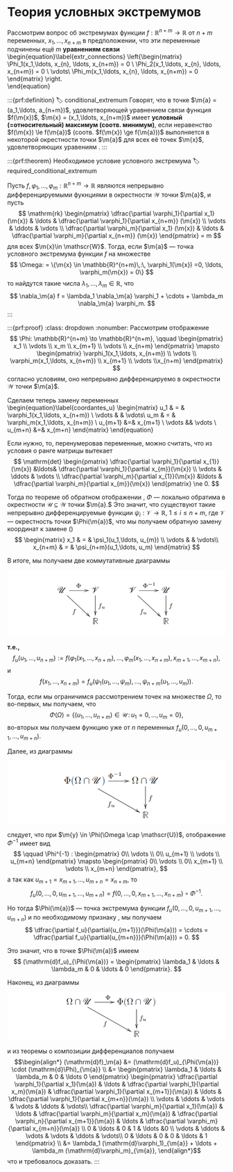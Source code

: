 # Теория условных экстремумов

Рассмотрим вопрос об экстремумах функции $f:\mathbb{R}^{n+m} \to \mathbb{R}$ от $n+m$ переменных, $x_1,\ldots, x_{n+m}$ в предположении, что эти переменные подчинены ещё $m$ **уравнениям связи**
\begin{equation}\label{extr_connections}
\left\{\begin{matrix}
\Phi_1(x_1,\ldots, x_{n}, \ldots, x_{n+m}) = 0 \\
\Phi_2(x_1,\ldots, x_{n}, \ldots, x_{n+m}) = 0 \\
\vdots\\
\Phi_m(x_1,\ldots, x_{n}, \ldots, x_{n+m}) = 0
\end{matrix} \right.   
\end{equation}

:::{prf:definition}
:label: conditional_extremum
Говорят, что в точке $\m{a} = (a_1,\ldots, a_{n+m})$, удовлетворяющей уравнением связи функция $f(\m{x})$, $\m{x} = (x_1,\ldots, x_{n+m})$ имеет **условный (=относительный) максимум (соотв. минимум)**, если неравенство $f(\m{x}) \le f(\m{a})$ (соотв. $f(\m{x}) \ge f(\m{a}))$ выполняется в некоторой окрестности точки $\m{a}$ для всех её точек $\m{x}$, удовлетворяющих уравениям [](#extr_connections).
:::

:::{prf:theorem} Необходимое условие условного экстремума
:label: required_conditional_extremum

Пусть $f, \varphi_1,\ldots, \varphi_m: \mathbb{R}^{n+m} \to \mathbb{R}$ являются непрерывно дифференцируемыми фукнциями в окрестности $\mathscr{W}$ точки $\m{a}$, и пусть 
$$
\mathrm{rk} \begin{pmatrix}
\dfrac{\partial \varphi_1}{\partial x_1} (\m{x}) & \ldots & \dfrac{\partial \varphi_1}{\partial x_{n+m}} (\m{x}) \\
\vdots & \ddots & \vdots \\
\dfrac{\partial \varphi_m}{\partial x_1} (\m{x}) & \ldots & \dfrac{\partial \varphi_m}{\partial x_{n+m}} (\m{x})
\end{pmatrix} = m
$$
для всех $\m{x}\in \mathscr{W}$. Тогда, если $\m{a}$ — точка условного экстремума функции $f$ на множестве
$$
\Omega: = \{\m{x} \in \mathbb{R}^{n+m}\,:\, \varphi_1(\m{x}) =0, \ldots, \varphi_m(\m{x}) = 0\}
$$
то найдутся такие числа $\lambda_1,\ldots, \lambda_m \in \mathbb{R}$, что
$$
\nabla_\m{a} f = \lambda_1 \nabla_\m{a} \varphi_1 + \cdots +   \lambda_m \nabla_\m{a} \varphi_m.
$$
:::

:::{prf:proof}
:class: dropdown
:nonumber:
Рассмотрим отображение
$$
\Phi: \mathbb{R}^{n+m} \to \mathbb{R}^{n+m}, \qquad \begin{pmatrix}
x_1 \\ \vdots \\ x_m \\ x_{m+1} \\ \vdots \\ x_{n+m}
\end{pmatrix} \mapsto \begin{pmatrix}
\varphi_1(x_1,\ldots, x_{n+m}) \\
\vdots \\
\varphi_m(x_1,\ldots, x_{n+m}) \\
x_{m+1} \\ \vdots \\x_{n+m}
\end{pmatrix}
$$
согласно условиям, оно непрерывно дифференцируемо в окрестности $\mathscr{W}$ точки $\m{a}$.

Сделаем теперь замену переменных
\begin{equation}\label{coordantes_u}
\begin{matrix}
u_1 & = & \varphi_1(x_1,\ldots, x_{n+m}) \\
\vdots & & \vdots\\
u_m & = & \varphi_m(x_1,\ldots, x_{n+m}) \\
u_{m+1} &=& x_{m+1} \\
\vdots && \vdots \\
u_{m+n} &=& x_{m+n}
\end{matrix}
\end{equation}

Если нужно, то, перенумеровав переменные, можно считать, что из условия о ранге матрицы вытекает
$$
\mathrm{det} \begin{pmatrix}
\dfrac{\partial \varphi_1}{\partial x_{1}}(\m{x}) &\ldots& \dfrac{\partial \varphi_1}{\partial x_{m}}(\m{x}) \\
\vdots & \ddots & \vdots \\
\dfrac{\partial \varphi_m}{\partial x_{1}}(\m{x}) &\ldots & \dfrac{\partial \varphi_m}{\partial x_{m}}(\m{x})
\end{pmatrix} \ne 0.
$$

Тогда по теореме об обратном отображении [](#inverse_function_theorem), $\Phi$ — локально обратима в окрестности $\mathscr{U} \subseteq \mathscr{W}$ точки $\m{a}.$ Это значит, что существуют такие непрерывно дифференцируемые функции $\psi_i: \mathscr{V} \to \mathbb{R}$, $1\le i \le n+m$, где $\mathscr{V}$ — окрестность точки $\Phi(\m{a})$, что мы получаем обратную замену координат к замене ([](#coordantes_u)) 
$$
\begin{matrix}
x_1 & = & \psi_1(u_1,\ldots, u_{m}) \\
\vdots & & \vdots\\
x_{n+m} & = & \psi_{n+m}(u_1,\ldots, u_m)
\end{matrix}
$$

В итоге, мы получаем две коммутативные диаграммы

![alt text](image-4.png)

**т.е.,**
$$
f_u(u_1, \ldots, u_{n+m}) := f(\varphi_1(x_1,\ldots, x_{n+m}), \ldots, \varphi_m(x_1,\ldots, x_{n+m}), x_{m+1},\ldots, x_{m+n}),
$$
и
$$
f(x_1,\ldots, x_{n+m})= f_u(\psi_1(u_1,\ldots, \psi_m), \ldots, \psi_{n+m}(u_1,\ldots, u_m)).
$$

Тогда, если мы ограничимся рассмотрением точек на множестве $\Omega$, то во-первых, мы получаем, что 
$$
\Phi(\Omega) = \{(u_1,\ldots, u_{n+m}) \in \mathscr{U}\, : \, u_1=0,\ldots, u_m=0\},
$$
во-вторых мы получаем функцию уже от $n$ переменных $f_u(0,\ldots, 0, u_{m+1},\ldots, u_{m+n})$.

Далее, из диаграммы

![alt text](image-5.png)

следует, что при $\m{y} \in \Phi(\Omega \cap \mathscr{U})$, отображение $\Phi^{-1}$ имеет вид
$$
\qquad \Phi^{-1} : \begin{pmatrix}
0\\
\vdots \\
0\\
u_{m+1} \\
\vdots \\
u_{m+n}
\end{pmatrix} \mapsto \begin{pmatrix}
0\\
\vdots \\
0\\
x_{m+1} \\
\vdots \\
x_{m+n}
\end{pmatrix},
$$
а так как $u_{m+1} = x_{m+1}, \ldots, u_{m+n} =x_{n+m}$, то
$$
f_u(0,\ldots, 0, u_{m+1},\ldots, u_{m+n}) = f(0,\ldots, 0, x_{m+1}, \ldots, x_{n+m}) \circ \Phi^{-1}.
$$

Но тогда $\Phi(\m{a})$ — точка экстремума функции $f_u(0,\ldots, 0, u_{m+1},\ldots, u_{m+n})$ и по необходимому признаку [](#required_extremum), мы получаем
$$
\dfrac{\partial f_u}{\partial{u_{m+1}}}(\Phi(\m{a})) = \cdots = \dfrac{\partial f_u}{\partial{u_{m+n}}}(\Phi(\m{a})) = 0.
$$

Это значит, что в точке $\Phi(\m{a})$ имеем
$$
(\mathrm{d}f_u)_{\Phi(\m{a})} = \begin{pmatrix}
\lambda_1 & \ldots & \lambda_m & 0 & \ldots & 0
\end{pmatrix}.
$$

Наконец, из диаграммы

![alt text](image-6.png)

и из теоремы о композиции дифференциалов [](#d(FG)) получаем
$$\begin{align*}
(\mathrm{d}f)_\m{a} &= (\mathrm{d}f_u)_{\Phi(\m{a})} \cdot (\mathrm{d}\Phi)_{\m{a}} \\
&= \begin{pmatrix}
\lambda_1 & \ldots & \lambda_m & 0 & \ldots 0
\end{pmatrix} \begin{pmatrix}
\dfrac{\partial \varphi_1}{\partial x_1}(\m{a}) & \ldots & \dfrac{\partial \varphi_1}{\partial x_m}(\m{a}) & \dfrac{\partial \varphi_1}{\partial x_{m+1}}(\m{a}) & \ldots & \dfrac{\partial \varphi_1}{\partial x_{m+n}}(\m{a}) \\
\vdots & \ddots & \vdots & \vdots & \ddots & \vdots\\
\dfrac{\partial \varphi_m}{\partial x_1}(\m{a}) & \ldots & \dfrac{\partial \varphi_m}{\partial x_m}(\m{a}) & \dfrac{\partial \varphi_n}{\partial x_{m+1}}(\m{a}) & \ldots & \dfrac{\partial \varphi_m}{\partial x_{m+n}}(\m{a}) \\
0 & \ldots & 0 & 1 & \ldots &0 \\
\vdots & \ddots & \vdots & \vdots & \ddots & \vdots\\
0 & \ldots & 0 & 0 & \ldots & 1
\end{pmatrix} \\
&= \lambda_1 (\mathrm{d}\varphi_1)_{\m{a}} + \ldots + \lambda_m (\mathrm{d}\varphi_m)_{\m{a}},
\end{align*}$$
что и требовалось доказать.
:::